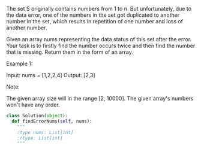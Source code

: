 
The set S originally contains numbers from 1 to n. But unfortunately, due to the data error, one of the numbers in the set got duplicated to another number in the set, which results in repetition of one number and loss of another number.



Given an array nums representing the data status of this set after the error. Your task is to firstly find the number occurs twice and then find the number that is missing. Return them in the form of an array.



Example 1:

Input: nums = [1,2,2,4]
Output: [2,3]



Note:

The given array size will in the range [2, 10000].
The given array's numbers won't have any order.




```python
class Solution(object):
  def findErrorNums(self, nums):
    """
    :type nums: List[int]
    :rtype: List[int]
    """
```

